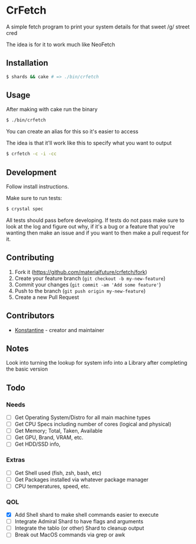 # CrFetch

A simple fetch program to print your system details for that sweet /g/ street cred

The idea is for it to work much like NeoFetch

## Installation

``` sh
$ shards && cake # => ./bin/crfetch
```

## Usage

After making with cake run the binary
``` sh
$ ./bin/crfetch
```

You can create an alias for this so it's easier to access

The idea is that it'll work like this to specify what you want to output

``` sh
$ crfetch -c -i -cc
```

## Development

Follow install instructions.

Make sure to run tests:

``` sh
$ crystal spec
```

All tests should pass before developing. If tests do not pass make sure to look
at the log and figure out why, if it's a bug or a feature that you're wanting then
make an issue and if you want to then make a pull request for it.

## Contributing

1. Fork it (<https://github.com/materialfuture/crfetch/fork>)
2. Create your feature branch (`git checkout -b my-new-feature`)
3. Commit your changes (`git commit -am 'Add some feature'`)
4. Push to the branch (`git push origin my-new-feature`)
5. Create a new Pull Request

## Contributors

- [Konstantine](https://github.com/materialfuture) - creator and maintainer

## Notes

Look into turning the lookup for system info into a Library after completing the
basic version

## Todo

### Needs
- [ ] Get Operating System/Distro for all main machine types
- [ ] Get CPU Specs including number of cores (logical and physical)
- [ ] Get Memory; Total, Taken, Available
- [ ] Get GPU, Brand, VRAM, etc.
- [ ] Get HDD/SSD info, 
### Extras
- [ ] Get Shell used (fish, zsh, bash, etc)
- [ ] Get Packages installed via whatever package manager
- [ ] CPU temperatures, speed, etc.

### QOL
- [x] Add Shell shard to make shell commands easier to execute
- [ ] Integrate Admiral Shard to have flags and arguments
- [ ] Integrate the tablo (or other) Shard to cleanup output
- [ ] Break out MacOS commands via grep or awk
